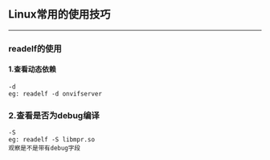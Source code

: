 ## Linux常用的使用技巧

---
### readelf的使用
#### 1.查看动态依赖
    -d 
    eg: readelf -d onvifserver

### 2.查看是否为debug编译
    -S 
    eg: readelf -S libmpr.so
    观察是不是带有debug字段